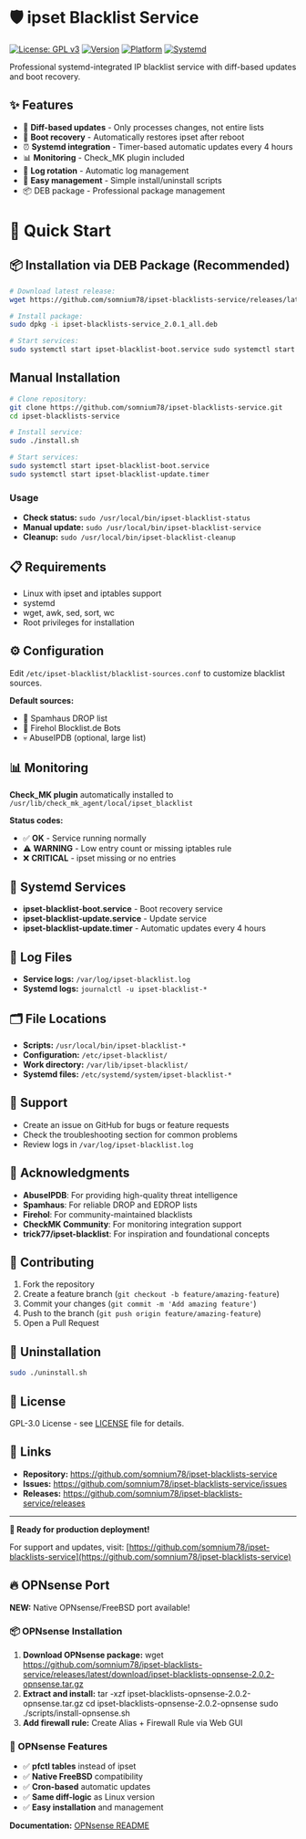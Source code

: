 # 🛡️ ipset Blacklist Service

[![License: GPL v3](https://img.shields.io/badge/License-GPLv3-blue.svg)](https://www.gnu.org/licenses/gpl-3.0)
[![Version](https://img.shields.io/github/v/release/somnium78/ipset-blacklists-service)](https://github.com/somnium78/ipset-blacklists-service/releases)
[![Platform](https://img.shields.io/badge/platform-Linux-lightgrey)](https://github.com/somnium78/ipset-blacklists-service)
[![Systemd](https://img.shields.io/badge/systemd-compatible-green)](https://systemd.io/)

Professional systemd-integrated IP blacklist service with diff-based updates and boot recovery.

## ✨ Features

- 🔄 **Diff-based updates** - Only processes changes, not entire lists
- 🚀 **Boot recovery** - Automatically restores ipset after reboot
- ⏰ **Systemd integration** - Timer-based automatic updates every 4 hours
- 📊 **Monitoring** - Check_MK plugin included
- 🧹 **Log rotation** - Automatic log management
- 🔧 **Easy management** - Simple install/uninstall scripts
- 📦 DEB package - Professional package management

# 🎯 Quick Start

## 📦 Installation via DEB Package (Recommended)
```bash
# Download latest release:
wget https://github.com/somnium78/ipset-blacklists-service/releases/latest/download/ipset-blacklists-service_2.0.1_all.deb

# Install package:
sudo dpkg -i ipset-blacklists-service_2.0.1_all.deb

# Start services:
sudo systemctl start ipset-blacklist-boot.service sudo systemctl start ipset-blacklist-update.timer
```


## Manual Installation
```bash
# Clone repository:
git clone https://github.com/somnium78/ipset-blacklists-service.git
cd ipset-blacklists-service

# Install service:
sudo ./install.sh

# Start services:
sudo systemctl start ipset-blacklist-boot.service
sudo systemctl start ipset-blacklist-update.timer
```

### Usage

- **Check status:** `sudo /usr/local/bin/ipset-blacklist-status`
- **Manual update:** `sudo /usr/local/bin/ipset-blacklist-service`
- **Cleanup:** `sudo /usr/local/bin/ipset-blacklist-cleanup`

## 📋 Requirements

- Linux with ipset and iptables support
- systemd
- wget, awk, sed, sort, wc
- Root privileges for installation

## ⚙️ Configuration

Edit `/etc/ipset-blacklist/blacklist-sources.conf` to customize blacklist sources.

**Default sources:**
- 🚫 Spamhaus DROP list
- 🤖 Firehol Blocklist.de Bots
- 💀 AbuseIPDB (optional, large list)

## 📊 Monitoring

**Check_MK plugin** automatically installed to `/usr/lib/check_mk_agent/local/ipset_blacklist`

**Status codes:**
- ✅ **OK** - Service running normally
- ⚠️ **WARNING** - Low entry count or missing iptables rule
- ❌ **CRITICAL** - ipset missing or no entries

## 🔧 Systemd Services

- **ipset-blacklist-boot.service** - Boot recovery service
- **ipset-blacklist-update.service** - Update service
- **ipset-blacklist-update.timer** - Automatic updates every 4 hours

## 📝 Log Files

- **Service logs:** `/var/log/ipset-blacklist.log`
- **Systemd logs:** `journalctl -u ipset-blacklist-*`

## 🗂️ File Locations

- **Scripts:** `/usr/local/bin/ipset-blacklist-*`
- **Configuration:** `/etc/ipset-blacklist/`
- **Work directory:** `/var/lib/ipset-blacklist/`
- **Systemd files:** `/etc/systemd/system/ipset-blacklist-*`

## 💬 Support

- Create an issue on GitHub for bugs or feature requests
- Check the troubleshooting section for common problems
- Review logs in `/var/log/ipset-blacklist.log`

## 🙏 Acknowledgments

- **AbuseIPDB**: For providing high-quality threat intelligence
- **Spamhaus**: For reliable DROP and EDROP lists
- **Firehol**: For community-maintained blacklists
- **CheckMK Community**: For monitoring integration support
- **trick77/ipset-blacklist**: For inspiration and foundational concepts

## 🤝 Contributing

1. Fork the repository
2. Create a feature branch (`git checkout -b feature/amazing-feature`)
3. Commit your changes (`git commit -m 'Add amazing feature'`)
4. Push to the branch (`git push origin feature/amazing-feature`)
5. Open a Pull Request


## 🚨 Uninstallation
```bash
sudo ./uninstall.sh
```

## 📄 License

GPL-3.0 License - see [LICENSE](LICENSE) file for details.

## 🔗 Links

- **Repository:** https://github.com/somnium78/ipset-blacklists-service
- **Issues:** https://github.com/somnium78/ipset-blacklists-service/issues
- **Releases:** https://github.com/somnium78/ipset-blacklists-service/releases

---

**🚀 Ready for production deployment!**

For support and updates, visit: [https://github.com/somnium78/ipset-blacklists-service](https://github.com/somnium78/ipset-blacklists-service)

## 🔥 OPNsense Port

**NEW:** Native OPNsense/FreeBSD port available!

### 📦 OPNsense Installation

1. **Download OPNsense package:**
wget https://github.com/somnium78/ipset-blacklists-service/releases/latest/download/ipset-blacklists-opnsense-2.0.2-opnsense.tar.gz
2. **Extract and install:**
tar -xzf ipset-blacklists-opnsense-2.0.2-opnsense.tar.gz
cd ipset-blacklists-opnsense-2.0.2-opnsense
sudo ./scripts/install-opnsense.sh
3. **Add firewall rule:**
Create Alias + Firewall Rule via Web GUI


### 🎯 OPNsense Features

- ✅ **pfctl tables** instead of ipset
- ✅ **Native FreeBSD** compatibility  
- ✅ **Cron-based** automatic updates
- ✅ **Same diff-logic** as Linux version
- ✅ **Easy installation** and management

**Documentation:** [OPNsense README](opnsense-port/docs/README-OPNsense.md)
